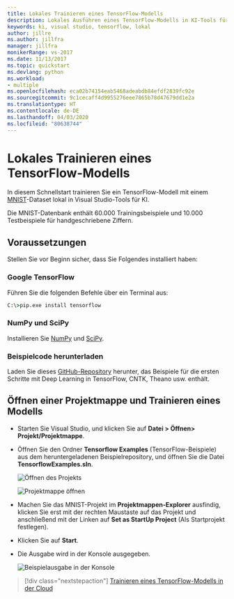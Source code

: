 ```yaml
---
title: Lokales Trainieren eines TensorFlow-Modells
description: Lokales Ausführen eines TensorFlow-Modells in KI-Tools für Visual Studio
keywords: ki, visual studio, tensorflow, lokal
author: jillre
ms.author: jillfra
manager: jillfra
monikerRange: vs-2017
ms.date: 11/13/2017
ms.topic: quickstart
ms.devlang: python
ms.workload:
- multiple
ms.openlocfilehash: eca02b74154eab5468adeabdb84efdf2839fc92e
ms.sourcegitcommit: 9c1cecaff4d9955276eee7865b78d47679dd1e2a
ms.translationtype: HT
ms.contentlocale: de-DE
ms.lasthandoff: 04/03/2020
ms.locfileid: "80638744"
---
```

# <a name="train-a-tensorflow-model-locally"></a>Lokales Trainieren eines TensorFlow-Modells

In diesem Schnellstart trainieren Sie ein TensorFlow-Modell mit einem [MNIST](http://yann.lecun.com/exdb/mnist/)-Dataset lokal in Visual Studio-Tools für KI.

Die MNIST-Datenbank enthält 60.000 Trainingsbeispiele und 10.000 Testbeispiele für handgeschriebene Ziffern.

## <a name="prerequisites"></a>Voraussetzungen

Stellen Sie vor Beginn sicher, dass Sie Folgendes installiert haben:

### <a name="google-tensorflow"></a>Google TensorFlow

Führen Sie die folgenden Befehle über ein Terminal aus:

```cmd
C:\>pip.exe install tensorflow
```

### <a name="numpy-and-scipy"></a>NumPy und SciPy
Installieren Sie [NumPy](https://www.lfd.uci.edu/~gohlke/pythonlibs/#numpy) und [SciPy](https://www.lfd.uci.edu/~gohlke/pythonlibs/#scipy).

### <a name="download-sample-code"></a>Beispielcode herunterladen
Laden Sie dieses [GitHub-Repository](https://github.com/Microsoft/samples-for-ai) herunter, das Beispiele für die ersten Schritte mit Deep Learning in TensorFlow, CNTK, Theano usw. enthält.

## <a name="open-solution-and-train-model"></a>Öffnen einer Projektmappe und Trainieren eines Modells

- Starten Sie Visual Studio, und klicken Sie auf **Datei > Öffnen> Projekt/Projektmappe**.

- Öffnen Sie den Ordner **Tensorflow Examples** (TensorFlow-Beispiele) aus dem heruntergeladenen Beispielrepository, und öffnen Sie die Datei **TensorflowExamples.sln**.

   ![Öffnen des Projekts](media/tensorflow-local/open-project.png)

   ![Projektmappe öffnen](media/tensorflow-local/open-solution.png)

- Machen Sie das MNIST-Projekt im **Projektmappen-Explorer** ausfindig, klicken Sie erst mit der rechten Maustaste auf das Projekt und anschließend mit der Linken auf **Set as StartUp Project** (Als Startprojekt festlegen).

- Klicken Sie auf **Start**.

- Die Ausgabe wird in der Konsole ausgegeben.

   ![Beispielausgabe in der Konsole](media/tensorflow-local/console-output.png)

> [!div class="nextstepaction"]
> [Trainieren eines TensorFlow-Modells in der Cloud](tensorflow-vm.md)
